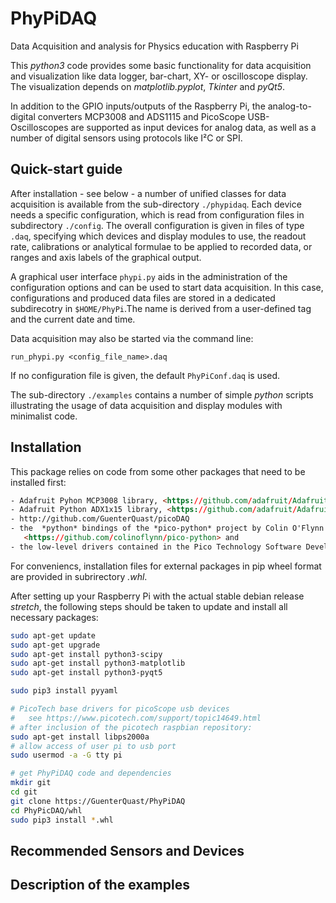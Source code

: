 # PhyPiDAQ

Data Acquisition and analysis for Physics education with Raspberry Pi

This *python3*  code provides some basic functionality for data acquisition and visualization like data logger, bar-chart, XY- or oscilloscope display. The visualization depends on *matplotlib.pyplot*, *Tkinter* and *pyQt5*.

In addition to the GPIO inputs/outputs of the Raspberry Pi, the analog-to-digital converters MCP3008 and ADS1115 and PicoScope USB-Oscilloscopes are supported as input devices for analog data, as well as a number of digital sensors using protocols like I²C or SPI. 

## Quick-start guide

After installation - see below - a number of unified classes for data acquisition is available from the sub-directory `./phypidaq`.
Each device needs a specific configuration, which is read from configuration files in subdirectory `./config`. The overall configuration is given in files of type `.daq`, specifying which devices and display modules to use, the readout rate, calibrations or analytical formulae to be applied to recorded data, or ranges and axis labels of the graphical output. 

A graphical user interface `phypi.py` aids in the administration of the configuration options and can be used to start data acquisition. In this case, configurations and produced data files are stored in a dedicated subdirecotry in `$HOME/PhyPi`.The name is derived from a user-defined tag and the current date and time.

Data acquisition may also be started via the command line:

    run_phypi.py <config_file_name>.daq

If no configuration file is given, the default `PhyPiConf.daq` is used.

The sub-directory `./examples` contains a number of simple *python* scripts illustrating the usage of data acquisition and display modules with minimalist code. 

## Installation

This package relies on code from some other packages that need to be installed first:

```html
- Adafruit Pyhon MCP3008 library, <https://github.com/adafruit/Adafruit_Python_MCP3008>
- Adafruit Python ADX1x15 library, <https://github.com/adafruit/Adafruit_Python_ADS1x15>
- http://github.com/GuenterQuast/picoDAQ
- the  *python* bindings of the *pico-python* project by Colin O'Flynn  
   <https://github.com/colinoflynn/pico-python> and
- the low-level drivers contained in the Pico Technology Software Development Kit <https://www.picotech.com/downloads>
```

For conveniencs, installation files for external packages in pip wheel format are provided in subrirectory *.whl*.

After setting up your Raspberry Pi with the actual
stable debian release *stretch*, the following steps should be taken to update and install all necessary packages:

```bash
sudo apt-get update
sudo apt-get upgrade
sudo apt-get install python3-scipy
sudo apt-get install python3-matplotlib
sudo apt-get install python3-pyqt5

sudo pip3 install pyyaml

# PicoTech base drivers for picoScope usb devices
#   see https://www.picotech.com/support/topic14649.html
# after inclusion of the picotech raspbian repository:  
sudo apt-get install libps2000a
# allow access of user pi to usb port
sudo usermod -a -G tty pi

# get PhyPiDAQ code and dependencies
mkdir git
cd git
git clone https://GuenterQuast/PhyPiDAQ
cd PhyPicDAQ/whl
sudo pip3 install *.whl
```
## Recommended Sensors and Devices

## Description of the examples
